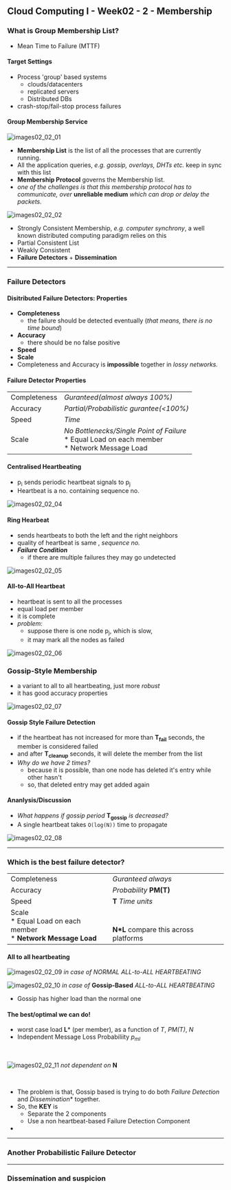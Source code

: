 Cloud Computing I - Week02 - 2 - Membership
---


### What is Group Membership List?
- Mean Time to Failure (MTTF)

#### Target Settings
- Process 'group' based systems
	- clouds/datacenters
	- replicated servers
	- Distributed DBs
- crash-stop/fail-stop process failures

#### Group Membership Service

![images02_02_01](/images/images02_02_01.png)

- **Membership List** is the list of all the processes that are currently running.
- All the application queries, *e.g. gossip, overlays, DHTs etc.* keep in sync with this list
- **Membership Protocol** governs the Membership list. 
- *one of the challenges is that this membership protocol has to communicate, over* **unreliable medium** *which can drop or delay the packets.*

![images02_02_02](/images/images02_02_02.png)

- Strongly Consistent Membership, *e.g. computer synchrony*, a well known distributed computing paradigm relies on this
- Partial Consistent List
- Weakly Consistent
- **Failure Detectors** + **Dissemination**


------

### Failure Detectors

#### Disitributed Failure Detectors: Properties
- **Completeness**
	- the failure should be detected eventually (*that means, there is no time bound*)
- **Accuracy**
	- there should be no false positive
- **Speed**
- **Scale**
- Completeness and Accuracy is **impossible** together in *lossy networks.*

#### Failure Detector Properties
| | |
| -- | -- |
|Completeness	|*Guranteed(almost always 100%)*		|
|Accuracy		|*Partial/Probabilistic gurantee(<100%)*|
|Speed			|*Time*| 
|Scale 			|*No Bottlenecks/Single Point of Failure* <br> * Equal Load on each member <br> * Network Message Load|

 #### Centralised Heartbeating
 - p<sub>i</sub> sends periodic heartbeat signals to p<sub>j</sub>
 - Heartbeat is a no. containing sequence no.
 
 ![images02_02_04](/images/images02_02_04.png)

#### Ring Hearbeat
- sends heartbeats to both the left and the right neighbors
- quality of heartbeat is same , *sequence no.*
- ***Failure Condition***
	- if there are multiple failures they may go undetected

![images02_02_05](/images/images02_02_05.png)

#### All-to-All Heartbeat
- heartbeat is sent to all the processes
- equal load per member
- it is complete
- *problem:* 	
	- suppose there is one node p<sub>j</sub>, which is slow,
	- it may mark all the nodes as failed
  
![images02_02_06](/images/images02_02_06.png)

### Gossip-Style Membership
- a variant to all to all heartbeating, just more *robust*
- it has good accuracy properties

![images02_02_07](/images/images02_02_07.png) 

#### Gossip Style Failure Detection
- if the heartbeat has not increased for more than **T<sub>fail</sub>** seconds, the member is considered failed
- and after **T<sub>cleanup</sub>** seconds, it will delete the member from the list
- *Why do we have 2 times?*
	- because it is possible, than one node has deleted it's entry while other hasn't
	- so, that deleted entry may get added again

#### Ananlysis/Discussion
- *What happens if gossip period* **T<sub>gossip</sub>** *is decreased?*
- A single heartbeat takes `O(log(N))` time to propagate

![images02_02_08](/images/images02_02_08.png) 

-----

### Which is the best failure detector?
| | |
| -- | -- |
|Completeness	|*Guranteed always*		|
|Accuracy		| *Probability* **PM(T)** |
|Speed			| **T** *Time units*| 
|Scale <br> * Equal Load on each member <br> * **Network Message Load**	| <br><br> **N*L** compare this across platforms |

#### All to all heartbeating
![images02_02_09](/images/images02_02_09.png) 
*in case of NORMAL ALL-to-ALL HEARTBEATING*


![images02_02_10](/images/images02_02_10.png) 
*in case of* **Gossip-Based** *ALL-to-ALL HEARTBEATING*

- Gossip has higher load than the normal one

#### The best/optimal we can do!
- worst case load **L*** (per member), as a function of *T*, *PM(T)*, *N*
- Independent Message Loss Probabiliity *p<sub>ml</sub>*
<br>

![images02_02_11](/images/images02_02_11.png) 
*not dependent on* **N**

<br>

- The problem is that, Gossip based is trying to do both *Failure Detection* and *Dissemination** together.
- So, the **KEY** is
	- Separate the 2 components
	- Use a non heartbeat-based Failure Detection Component
- 

---

### Another Probabilistic Failure Detector


---

### Dissemination and suspicion

<!--stackedit_data:
eyJoaXN0b3J5IjpbMTI4MTAwODE1MywtOTQ1MDY2MDA5LC0yMD
U5MDE1ODQzLDE3NTU4OTc5ODcsLTMwNDAwNDkzMywtMTMxOTk2
NzU3MV19
-->